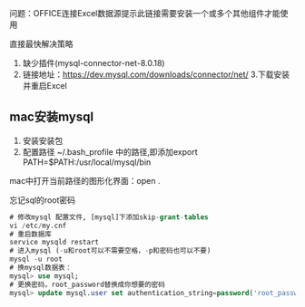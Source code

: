 问题：OFFICE连接Excel数据源提示此链接需要安装一个或多个其他组件才能使用

直接最快解决策略
1. 缺少插件(mysql-connector-net-8.0.18)
2. 链接地址：https://dev.mysql.com/downloads/connector/net/
3.下载安装并重启Excel

## mac安装mysql
1. 安装安装包
2. 配置路径 ~/.bash_profile 中的路径,即添加export PATH=$PATH:/usr/local/mysql/bin

mac中打开当前路径的图形化界面：open .


忘记sql的root密码
```sql
# 修改mysql 配置文件, [mysql]下添加skip-grant-tables
vi /etc/my.cnf
# 重启数据库
service mysqld restart
# 进入mysql (-u和root可以不需要空格，-p和密码也可以不要)
mysql -u root
# 换mysql数据表：
mysql> use mysql;
# 更换密码，root_password替换成你想要的密码
mysql> update mysql.user set authentication_string=password('root_password') where user='root'; 
```


